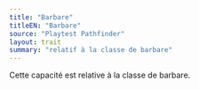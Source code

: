 ```yaml
---
title: "Barbare"
titleEN: "Barbare"
source: "Playtest Pathfinder"
layout: trait
summary: "relatif à la classe de barbare"
---
```


Cette capacité est relative à la classe de barbare.
